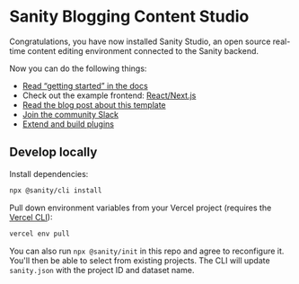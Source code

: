 # Sanity Blogging Content Studio

Congratulations, you have now installed Sanity Studio, an open source real-time content editing environment connected to the Sanity backend.

Now you can do the following things:

- [Read “getting started” in the docs](https://www.sanity.io/docs/introduction/getting-started?utm_source=readme)
- Check out the example frontend: [React/Next.js](https://github.com/sanity-io/tutorial-sanity-blog-react-next)
- [Read the blog post about this template](https://www.sanity.io/blog/build-your-own-blog-with-sanity-and-next-js?utm_source=readme)
- [Join the community Slack](https://slack.sanity.io/?utm_source=readme)
- [Extend and build plugins](https://www.sanity.io/docs/content-studio/extending?utm_source=readme)

## Develop locally

Install dependencies:

```sh
npx @sanity/cli install
```

Pull down environment variables from your Vercel project (requires the [Vercel CLI](https://vercel.com/cli)):

```sh
vercel env pull
```



You can also run `npx @sanity/init` in this repo and agree to reconfigure it. You'll then be able to select from existing projects. The CLI will update `sanity.json` with the project ID and dataset name.

